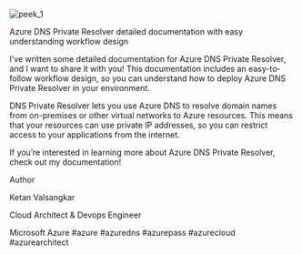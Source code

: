 ![peek_1](https://github.com/user-attachments/assets/137c3359-5e28-4b9c-bfcf-b4b06784be70)



Azure DNS Private Resolver detailed documentation with easy understanding workflow design

I’ve written some detailed documentation for Azure DNS Private Resolver, and I want to share it with you! This documentation includes an easy-to-follow workflow design, so you can understand how to deploy Azure DNS Private Resolver in your environment.



DNS Private Resolver lets you use Azure DNS to resolve domain names from on-premises or other virtual networks to Azure resources. This means that your resources can use private IP addresses, so you can restrict access to your applications from the internet.



If you’re interested in learning more about Azure DNS Private Resolver, check out my documentation!





Author

Ketan Valsangkar

Cloud Architect & Devops Engineer



Microsoft Azure #azure #azuredns #azurepass #azurecloud #azurearchitect
